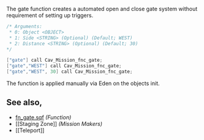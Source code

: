 The gate function creates a automated open and close gate system without requirement of setting up triggers.

```cpp
/* Arguments:
 * 0: Object <OBJECT>
 * 1: Side <STRING> (Optional) (Default; WEST)
 * 2: Distance <STRING> (Optional) (Default; 30)
*/

["gate"] call Cav_Mission_fnc_gate;
["gate","WEST"] call Cav_Mission_fnc_gate;
["gate","WEST", 30] call Cav_Mission_fnc_gate;
```

The function is applied manually via Eden on the objects init.

## See also,
- [fn_gate.sqf](https://github.com/7Cav/cScripts/blob/main/cScripts/functions/mission/fn_gate.sqf) _(Function)_
- [[Staging Zone]] _(Mission Makers)_
- [[Teleport]]
